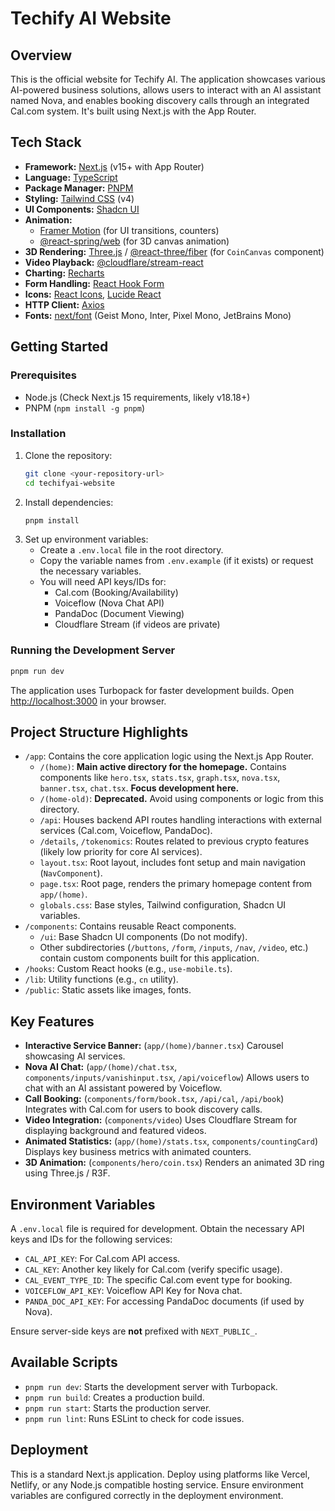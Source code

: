# Techify AI Website

## Overview

This is the official website for Techify AI. The application showcases various AI-powered business solutions, allows users to interact with an AI assistant named Nova, and enables booking discovery calls through an integrated Cal.com system. It's built using Next.js with the App Router.

## Tech Stack

-   **Framework:** [Next.js](https://nextjs.org/) (v15+ with App Router)
-   **Language:** [TypeScript](https://www.typescriptlang.org/)
-   **Package Manager:** [PNPM](https://pnpm.io/)
-   **Styling:** [Tailwind CSS](https://tailwindcss.com/) (v4)
-   **UI Components:** [Shadcn UI](https://ui.shadcn.com/)
-   **Animation:**
    -   [Framer Motion](https://www.framer.com/motion/) (for UI transitions, counters)
    -   [@react-spring/web](https://www.react-spring.dev/) (for 3D canvas animation)
-   **3D Rendering:** [Three.js](https://threejs.org/) / [@react-three/fiber](https://docs.pmnd.rs/react-three-fiber/getting-started/introduction) (for `CoinCanvas` component)
-   **Video Playback:** [@cloudflare/stream-react](https://developers.cloudflare.com/stream/viewing-videos/using-the-react-player/)
-   **Charting:** [Recharts](https://recharts.org/)
-   **Form Handling:** [React Hook Form](https://react-hook-form.com/)
-   **Icons:** [React Icons](https://react-icons.github.io/react-icons/), [Lucide React](https://lucide.dev/)
-   **HTTP Client:** [Axios](https://axios-http.com/)
-   **Fonts:** [next/font](https://nextjs.org/docs/app/building-your-application/optimizing/fonts) (Geist Mono, Inter, Pixel Mono, JetBrains Mono)

## Getting Started

### Prerequisites

-   Node.js (Check Next.js 15 requirements, likely v18.18+)
-   PNPM (`npm install -g pnpm`)

### Installation

1.  Clone the repository:
    ```bash
    git clone <your-repository-url>
    cd techifyai-website
    ```
2.  Install dependencies:
    ```bash
    pnpm install
    ```
3.  Set up environment variables:
    -   Create a `.env.local` file in the root directory.
    -   Copy the variable names from `.env.example` (if it exists) or request the necessary variables.
    -   You will need API keys/IDs for:
        -   Cal.com (Booking/Availability)
        -   Voiceflow (Nova Chat API)
        -   PandaDoc (Document Viewing)
        -   Cloudflare Stream (if videos are private)

### Running the Development Server

```bash
pnpm run dev
```

The application uses Turbopack for faster development builds. Open [http://localhost:3000](http://localhost:3000) in your browser.

## Project Structure Highlights

-   `/app`: Contains the core application logic using the Next.js App Router.
    -   `/(home)`: **Main active directory for the homepage.** Contains components like `hero.tsx`, `stats.tsx`, `graph.tsx`, `nova.tsx`, `banner.tsx`, `chat.tsx`. **Focus development here.**
    -   `/(home-old)`: **Deprecated.** Avoid using components or logic from this directory.
    -   `/api`: Houses backend API routes handling interactions with external services (Cal.com, Voiceflow, PandaDoc).
    -   `/details`, `/tokenomics`: Routes related to previous crypto features (likely low priority for core AI services).
    -   `layout.tsx`: Root layout, includes font setup and main navigation (`NavComponent`).
    -   `page.tsx`: Root page, renders the primary homepage content from `app/(home)`.
    -   `globals.css`: Base styles, Tailwind configuration, Shadcn UI variables.
-   `/components`: Contains reusable React components.
    -   `/ui`: Base Shadcn UI components (Do not modify).
    -   Other subdirectories (`/buttons`, `/form`, `/inputs`, `/nav`, `/video`, etc.) contain custom components built for this application.
-   `/hooks`: Custom React hooks (e.g., `use-mobile.ts`).
-   `/lib`: Utility functions (e.g., `cn` utility).
-   `/public`: Static assets like images, fonts.

## Key Features

-   **Interactive Service Banner:** (`app/(home)/banner.tsx`) Carousel showcasing AI services.
-   **Nova AI Chat:** (`app/(home)/chat.tsx`, `components/inputs/vanishinput.tsx`, `/api/voiceflow`) Allows users to chat with an AI assistant powered by Voiceflow.
-   **Call Booking:** (`components/form/book.tsx`, `/api/cal`, `/api/book`) Integrates with Cal.com for users to book discovery calls.
-   **Video Integration:** (`components/video`) Uses Cloudflare Stream for displaying background and featured videos.
-   **Animated Statistics:** (`app/(home)/stats.tsx`, `components/countingCard`) Displays key business metrics with animated counters.
-   **3D Animation:** (`components/hero/coin.tsx`) Renders an animated 3D ring using Three.js / R3F.

## Environment Variables

A `.env.local` file is required for development. Obtain the necessary API keys and IDs for the following services:

-   `CAL_API_KEY`: For Cal.com API access.
-   `CAL_KEY`: Another key likely for Cal.com (verify specific usage).
-   `CAL_EVENT_TYPE_ID`: The specific Cal.com event type for booking.
-   `VOICEFLOW_API_KEY`: Voiceflow API Key for Nova chat.
-   `PANDA_DOC_API_KEY`: For accessing PandaDoc documents (if used by Nova).

Ensure server-side keys are **not** prefixed with `NEXT_PUBLIC_`.

## Available Scripts

-   `pnpm run dev`: Starts the development server with Turbopack.
-   `pnpm run build`: Creates a production build.
-   `pnpm run start`: Starts the production server.
-   `pnpm run lint`: Runs ESLint to check for code issues.

## Deployment

This is a standard Next.js application. Deploy using platforms like Vercel, Netlify, or any Node.js compatible hosting service. Ensure environment variables are configured correctly in the deployment environment.